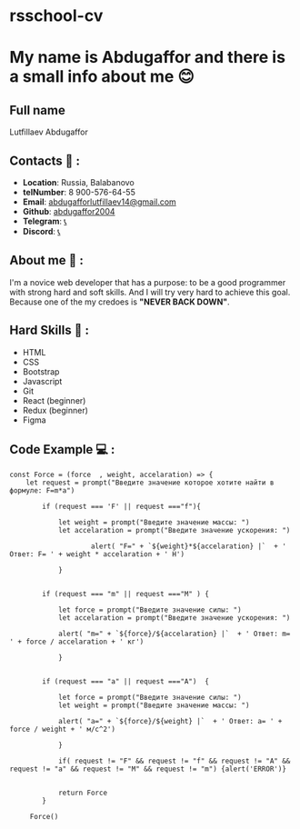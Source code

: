 # rsschool-cv
# My name is Abdugaffor and there is a small info about me :blush: 
## Full name 
Lutfillaev Abdugaffor

## Contacts :floppy_disk: : 
* __Location__: Russia, Balabanovo
* __telNumber__: 8 900-576-64-55
* __Email__: abdugafforlutfillaev14@gmail.com
* __Github__: [abdugaffor2004](https://github.com/abdugaffor2004)
* __Telegram__: [:telephone_receiver:](https://web.telegram.org/k/)
* __Discord__: [:telephone_receiver:](https://discord.com/channels/@me)


## About me :mag_right: :
I'm a novice web developer that has a purpose: to be a good programmer with strong hard and soft skills. And I will try very hard to achieve this goal. Because one of the my credoes is __"NEVER BACK DOWN"__. 

## Hard Skills :muscle: :
* HTML
* CSS
* Bootstrap
* Javascript
* Git
* React (beginner)
* Redux (beginner)
* Figma

## Code Example :computer: :
```
const Force = (force  , weight, accelaration) => {
    let request = prompt("Введите значение которое хотите найти в формуле: F=m*a")
        
        if (request === 'F' || request ==="f"){
            
            let weight = prompt("Введите значение массы: ")
            let accelaration = prompt("Введите значение ускорения: ")
         
                    alert( "F=" + `${weight}*${accelaration} |`  + ' Ответ: F= ' + weight * accelaration + ' H')
                                 
            }
            
    
        if (request === "m" || request ==="M" ) {
            
            let force = prompt("Введите значение силы: ")
            let accelaration = prompt("Введите значение ускорения: ")
            
            alert( "m=" + `${force}/${accelaration} |`  + ' Ответ: m= ' + force / accelaration + ' кг')
                
            }
            
            
        if (request === "a" || request ==="A")  {
            
            let force = prompt("Введите значение силы: ")
            let weight = prompt("Введите значение массы: ")
            
            alert( "a=" + `${force}/${weight} |`  + ' Ответ: a= ' + force / weight + ' м/с^2')
                
            }
            
            if( request != "F" && request != "f" && request != "A" && request != "a" && request != "M" && request != "m") {alert('ERROR')}
            
            
            return Force
        }
    
     Force()
```
